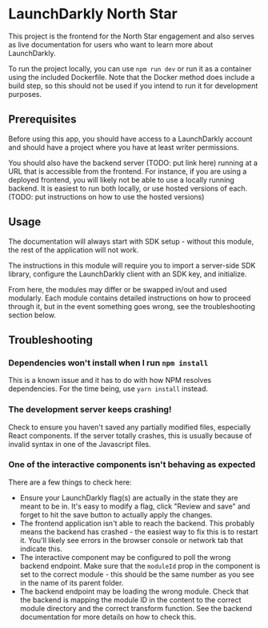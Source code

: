 # LaunchDarkly North Star

This project is the frontend for the North Star engagement and also serves as live documentation for users who want to learn more about LaunchDarkly.

To run the project locally, you can use `npm run dev` or run it as a container using the included Dockerfile. Note that the Docker method does include a build step, so this should not be used if you intend to run it for development purposes.

## Prerequisites

Before using this app, you should have access to a LaunchDarkly account and should have a project where you have at least writer permissions. 

You should also have the backend server (TODO: put link here) running at a URL that is accessible from the frontend. For instance, if you are using a deployed frontend, you will likely not be able to use a locally running backend. It is easiest to run both locally, or use hosted versions of each. (TODO: put instructions on how to use the hosted versions)

## Usage

The documentation will always start with SDK setup - without this module, the rest of the application will not work.

The instructions in this module will require you to import a server-side SDK library, configure the LaunchDarkly client with an SDK key, and initialize.

From here, the modules may differ or be swapped in/out and used modularly. Each module contains detailed instructions on how to proceed through it, but in the event something goes wrong, see the troubleshooting section below.

## Troubleshooting

### Dependencies won't install when I run `npm install`

This is a known issue and it has to do with how NPM resolves dependencies. For the time being, use `yarn install` instead.

### The development server keeps crashing!

Check to ensure you haven't saved any partially modified files, especially React components. If the server totally crashes, this is usually because of invalid syntax in one of the Javascript files.

### One of the interactive components isn't behaving as expected

There are a few things to check here:

- Ensure your LaunchDarkly flag(s) are actually in the state they are meant to be in. It's easy to modify a flag, click "Review and save" and forget to hit the save button to actually apply the changes.
- The frontend application isn't able to reach the backend. This probably means the backend has crashed - the easiest way to fix this is to restart it. You'll likely see errors in the browser console or network tab that indicate this.
- The interactive component may be configured to poll the wrong backend endpoint. Make sure that the `moduleId` prop in the component is set to the correct module - this should be the same number as you see in the name of its parent folder.
- The backend endpoint may be loading the wrong module. Check that the backend is mapping the module ID in the content to the correct module directory and the correct transform function. See the backend documentation for more details on how to check this.
